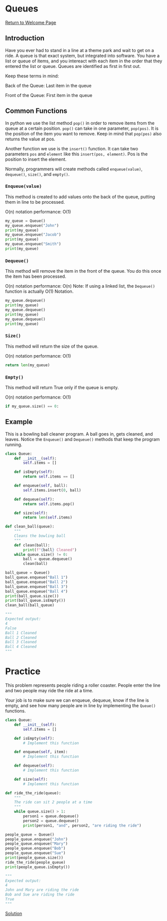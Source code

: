 # Queues

[Return to Welcome Page](0-Welcome.md)

## Introduction

Have you ever had to stand in a line at a theme park and wait to get on a ride. A queue is that exact system, but integrated into software. You have a list or queue of items, and you intereact with each item in the order that they entered the list or queue. Queues are identified as first in first out.

Keep these terms in mind:

Back of the Queue: Last item in the queue

Front of the Queue: First item in the queue

## Common Functions

In python we use the list method `pop()` in order to remove items from the queue at a certain position. `pop()` can take in one parameter, `pop(pos)`. It is the position of the item you want to remove. Keep in mind that `pop(pos)` also returns the value at pos. 

Another function we use is the `insert()` function. It can take two parameters `pos` and `element` like this `insert(pos, element)`. Pos is the position to insert the element. 

Normally, programmers will create methods called `enqueue(value)`, `dequeue()`, `size()`, and `empty()`.

### `Enqueue(value)`

This method is created to add values onto the back of the queue, putting them in line to be processed.

O(n) notation performance: O(1)

```python
my_queue = Queue()
my_queue.enqueue("John")
print(my_queue)
my_queue.enqueue("Jacob")
print(my_queue)
my_queue.enqueue("Smith")
print(my_queue)
```

### `Dequeue()`

This method will remove the item in the front of the queue. You do this once the item has been processed.

O(n) notation performance: O(n)
Note: If using a linked list, the `Dequeue()` function is actually O(1) Notation.

```python
my_queue.dequeue()
print(my_queue)
my_queue.dequeue()
print(my_queue)
my_queue.dequeue()
print(my_queue)
```

### `Size()`

This method will return the size of the queue.

O(n) notation performance: O(1)

```python
return len(my_queue)
```

### `Empty()`

This method will return True only if the queue is empty.

O(n) notation performance: O(1)

```python
if my_queue.size() == 0:
```

## Example

This is a bowling ball cleaner program. A ball goes in, gets cleaned, and leaves. Notice the `Enqueue()` and `Dequeue()` methods that keep the program running.

```python
class Queue:
    def __init__(self):
        self.items = []

    def isEmpty(self):
        return self.items == []

    def enqueue(self, ball):
        self.items.insert(0, ball)

    def dequeue(self):
        return self.items.pop()

    def size(self):
        return len(self.items)

def clean_ball(queue):
    """
    Cleans the bowling ball
    """
    def clean(ball):
        print(f"{ball} Cleaned")
    while queue.size() != 0:
        ball = queue.dequeue()
        clean(ball)

ball_queue = Queue()
ball_queue.enqueue("Ball 1")
ball_queue.enqueue("Ball 2")
ball_queue.enqueue("Ball 3")
ball_queue.enqueue("Ball 4")
print(ball_queue.size())
print(ball_queue.isEmpty())
clean_ball(ball_queue)

"""
Expected output:
4
False
Ball 1 Cleaned
Ball 2 Cleaned
Ball 3 Cleaned
Ball 4 Cleaned
"""
```

# Practice

This problem represents people riding a roller coaster. People enter the line and two people may ride the ride at a time. 

Your job is to make sure we can enqueue, dequeue, know if the line is empty, and see how many people are in line by implementing the `Queue()` functions.

```python
class Queue:
    def __init__(self):
        self.items = []

    def isEmpty(self):
        # Implement this function

    def enqueue(self, item):
        # Implement this function

    def dequeue(self):
        # Implement this function

    def size(self):
        # Implement this function

def ride_the_ride(queue):
    """
    The ride can sit 2 people at a time
    """
    while queue.size() > 1:
        person1 = queue.dequeue()
        person2 = queue.dequeue()
        print(person1, "and", person2, "are riding the ride")

people_queue = Queue()
people_queue.enqueue("John")
people_queue.enqueue("Mary")
people_queue.enqueue("Bob")
people_queue.enqueue("Sue")
print(people_queue.size())
ride_the_ride(people_queue)
print(people_queue.isEmpty())

"""
Expected output:
4
John and Mary are riding the ride
Bob and Sue are riding the ride
True
"""
```

[Solution](4-Solutions.md)


